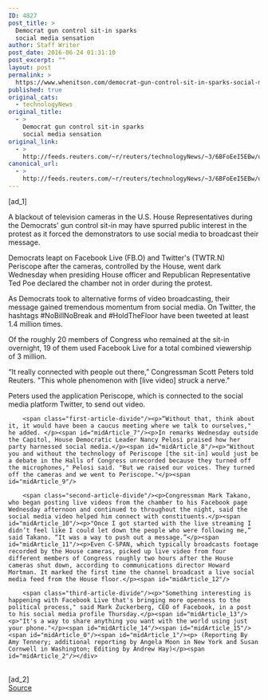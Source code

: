 ```yaml
---
ID: 4827
post_title: >
  Democrat gun control sit-in sparks
  social media sensation
author: Staff Writer
post_date: 2016-06-24 01:31:10
post_excerpt: ""
layout: post
permalink: >
  https://www.whenitson.com/democrat-gun-control-sit-in-sparks-social-media-sensation/
published: true
original_cats:
  - technologyNews
original_title:
  - >
    Democrat gun control sit-in sparks
    social media sensation
original_link:
  - >
    http://feeds.reuters.com/~r/reuters/technologyNews/~3/6BFoEeI5EBw/us-florida-shooting-guns-socialmedia-idUSKCN0Z92LQ
canonical_url:
  - >
    http://feeds.reuters.com/~r/reuters/technologyNews/~3/6BFoEeI5EBw/us-florida-shooting-guns-socialmedia-idUSKCN0Z92LQ
---
```

 [ad_1]
<br><div id="articleText">
<span id="midArticle_start"/>

<span id="midArticle_0"/><span class="focusParagraph" readability="4"><p><span class="articleLocatio&lt;/span&gt;n">A blackout of television cameras in the U.S. House Representatives during the Democrats' gun control sit-in may have spurred public interest in the protest as it forced the demonstrators to use social media to broadcast their message.</span></p></span><span id="midArticle_1"/><p>Democrats leapt on Facebook Live (<span id="symbol_FB.O_0">FB.O</span>) and Twitter's (<span id="symbol_TWTR.N_1">TWTR.N</span>) Periscope after the cameras, controlled by the House, went dark Wednesday when presiding House officer and Republican Representative Ted Poe declared the chamber not in order during the protest.</p><span id="midArticle_2"/><p>As Democrats took to alternative forms of video broadcasting, their message gained tremendous momentum from social media. On Twitter, the hashtags #NoBillNoBreak and #HoldTheFloor have been tweeted at least 1.4 million times.</p><span id="midArticle_3"/><p>Of the roughly 20 members of Congress who remained at the sit-in overnight, 19 of them used Facebook Live for a total combined viewership of 3 million.</p><span id="midArticle_4"/><p>“It really connected with people out there,” Congressman Scott Peters told Reuters. "This whole phenomenon with [live video] struck a nerve."</p><span id="midArticle_5"/><p>Peters used the application Periscope, which is connected to the social media platform Twitter, to send out video.</p><span id="midArticle_6"/>
        
        <span class="first-article-divide"/><p>“Without that, think about it, it would have been a caucus meeting where we talk to ourselves," he added. </p><span id="midArticle_7"/><p>In remarks Wednesday outside the Capitol, House Democratic Leader Nancy Pelosi praised how her party harnessed social media.</p><span id="midArticle_8"/><p>"Without you and without the technology of Periscope [the sit-in] would just be a debate in the Halls of Congress unrecorded because they turned off the microphones," Pelosi said. "But we raised our voices. They turned off the cameras and we went to Periscope."</p><span id="midArticle_9"/>
        
        <span class="second-article-divide"/><p>Congressman Mark Takano, who began posting live videos from the chamber to his Facebook page Wednesday afternoon and continued to throughout the night, said the social media video helped him connect with constituents.</p><span id="midArticle_10"/><p>"Once I got started with the live streaming I didn’t feel like I could let down the people who were following me,” said Takano. “It was a way to push out a message.”</p><span id="midArticle_11"/><p>Even C-SPAN, which typically broadcasts footage recorded by the House cameras, picked up live video from four different members of Congress roughly two hours after the House cameras shut down, according to communications director Howard Mortman. It marked the first time the channel broadcast a live social media feed from the House floor.</p><span id="midArticle_12"/>
        
        <span class="third-article-divide"/><p>"Something interesting is happening with Facebook Live that's bringing more openness to the political process," said Mark Zuckerberg, CEO of Facebook, in a post to his social media profile Thursday.</p><span id="midArticle_13"/><p>"It's a way to share anything you want with the world using just your phone."</p><span id="midArticle_14"/><span id="midArticle_15"/><span id="midArticle_0"/><span id="midArticle_1"/><p> (Reporting By Amy Tennery; additional reporting by Angela Moon in New York and Susan Cornwell in Washington; Editing by Andrew Hay)</p><span id="midArticle_2"/></div>
<br>[ad_2]
<br><a href="http://feeds.reuters.com/~r/reuters/technologyNews/~3/6BFoEeI5EBw/us-florida-shooting-guns-socialmedia-idUSKCN0Z92LQ">Source </a>